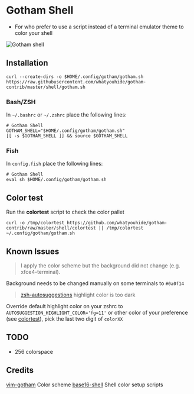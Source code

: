 # Gotham Shell
* For who prefer to use a script instead of a terminal emulator theme to color your shell

![Gotham shell](preview.png)

## Installation
    curl --create-dirs -o $HOME/.config/gotham/gotham.sh https://raw.githubusercontent.com/whatyouhide/gotham-contrib/master/shell/gotham.sh

### Bash/ZSH
In `~/.bashrc` or `~/.zshrc` place the following lines:

    # Gotham Shell
    GOTHAM_SHELL="$HOME/.config/gotham/gotham.sh"
    [[ -s $GOTHAM_SHELL ]] && source $GOTHAM_SHELL

### Fish
In `config.fish` place the following lines:

    # Gotham Shell
    eval sh $HOME/.config/gotham/gotham.sh

## Color test
Run the **colortest** script to check the color pallet

    curl -o /tmp/colortest https://github.com/whatyouhide/gotham-contrib/raw/master/shell/colortest || /tmp/colortest ~/.config/gotham/gotham.sh

## Known Issues
> I apply the color scheme but the background did not change (e.g. xfce4-terminal).

Background needs to be changed manually on some terminals to `#0a0f14`

> [zsh-autosuggestions](https://github.com/tarruda/zsh-autosuggestions) highlight color is too dark

Override default highlight color on your zshrc to `AUTOSUGGESTION_HIGHLIGHT_COLOR='fg=11'`
or other color of your preference (see [colortest](#color-test)), pick the last two digit of `colorXX`

## TODO
* 256 colorspace

## Credits
[vim-gotham](https://github.com/whatyouhide/vim-gotham) Color scheme
[base16-shell](https://github.com/chriskempson/base16-shell/) Shell color setup scripts

